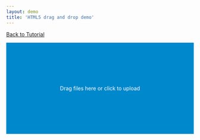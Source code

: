 ```yaml
---
layout: demo
title: 'HTML5 drag and drop demo'
---
```

<style type="text/css">
  .demo-droppable {
    background: #08c;
    color: #fff;
    padding: 100px 0;
    text-align: center;
  }
  .demo-droppable.dragover {
    background: #00CC71;
  }
</style>
<a href="http://bitwiser.in/2015/08/08/creating-dropzone-for-drag-drop-file.html" class="mui-btn mui-btn-primary mui-btn-lg">Back to Tutorial</a>
<div class="demo-droppable">
  <p>Drag files here or click to upload</p>
</div>
<div class="output"></div>
<script type="text/javascript">
  (function(window) {
    function triggerCallback(e, callback) {
      if(!callback || typeof callback !== 'function') {
        return;
      }
      var files;
      if(e.dataTransfer) {
        files = e.dataTransfer.files;
      } else if(e.target) {
        files = e.target.files;
      }
      callback.call(null, files);
    }
    function makeDroppable(ele, callback) {
      var input = document.createElement('input');
      input.setAttribute('type', 'file');
      input.setAttribute('multiple', true);
      input.style.display = 'none';
      input.addEventListener('change', function(e) {
        triggerCallback(e, callback);
      });
      ele.appendChild(input);
      
      ele.addEventListener('dragover', function(e) {
        e.preventDefault();
        e.stopPropagation();
        ele.classList.add('dragover');
      });

      ele.addEventListener('dragleave', function(e) {
        e.preventDefault();
        e.stopPropagation();
        ele.classList.remove('dragover');
      });

      ele.addEventListener('drop', function(e) {
        e.preventDefault();
        e.stopPropagation();
        ele.classList.remove('dragover');
        triggerCallback(e, callback);
      });
      
      ele.addEventListener('click', function() {
        input.value = null;
        input.click();
      });
    }
    window.makeDroppable = makeDroppable;
  })(this);
  (function(window) {
    makeDroppable(window.document.querySelector('.demo-droppable'), function(files) {
      console.log(files);
      var output = document.querySelector('.output');
      output.innerHTML = '';
      for(var i=0; i<files.length; i++) {
        output.innerHTML += '<p>'+files[i].name+'</p>';
      }
    });
  })(this);
</script>
